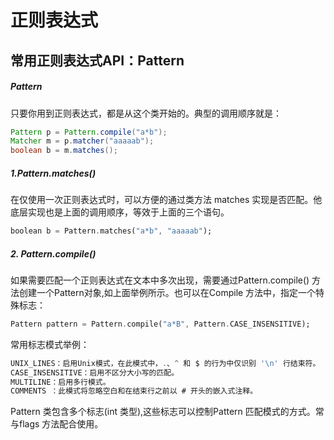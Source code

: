 # 正则表达式

## 常用正则表达式API：Pattern

##### **Pattern**

只要你用到正则表达式，都是从这个类开始的。典型的调用顺序就是：



```java
Pattern p = Pattern.compile("a*b");
Matcher m = p.matcher("aaaaab");
boolean b = m.matches();
```

##### **1.Pattern.matches()**

在仅使用一次正则表达式时，可以方便的通过类方法 matches 实现是否匹配。他底层实现也是上面的调用顺序，等效于上面的三个语句。



```dart
boolean b = Pattern.matches("a*b", "aaaaab");
```

##### **2. Pattern.compile()**

如果需要匹配一个正则表达式在文本中多次出现，需要通过Pattern.compile() 方法创建一个Pattern对象,如上面举例所示。也可以在Compile 方法中，指定一个特殊标志：



```dart
Pattern pattern = Pattern.compile("a*B", Pattern.CASE_INSENSITIVE);
```

常用标志模式举例：



```objectivec
UNIX_LINES：启用Unix模式，在此模式中，.、^ 和 $ 的行为中仅识别 '\n' 行结束符。
CASE_INSENSITIVE：启用不区分大小写的匹配。
MULTILINE：启用多行模式。
COMMENTS ：此模式将忽略空白和在结束行之前以 # 开头的嵌入式注释。
```

Pattern 类包含多个标志(int 类型),这些标志可以控制Pattern 匹配模式的方式。常与flags 方法配合使用。

